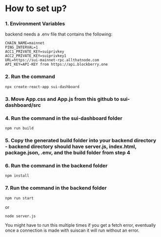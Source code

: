 # How to set up?

### 1. Environment Variables
backend needs a .env file that contains the following:

```
CHAIN_NAME=mainnet
PING_INTERVAL=1
ACC1_PRIVATE_KEY=suiprivkey
ACC2_PRIVATE_KEY=suiprivkey1
URL=https://sui-mainnet-rpc.allthatnode.com
API_KEY=API-KEY from https://api.blockberry.one
```

### 2. Run the command

```
npx create-react-app sui-dashboard
```

### 3. Move App.css and App.js from this github to sui-dashboard/src

### 4. Run the command in the sui-dashboard folder

```
npm run build
```



### 5. Copy the generated build folder into your backend directory - backend directory should have server.js, index.html, package.json, .env, and the build folder from step 4


### 6. Run the command in the backend folder

```
npm install
```

### 7. Run the command in the backend folder

```
npm run start
```
or 
```
node server.js
```

You might have to run this multiple times if you get a fetch error, eventually once a connection is made with suiscan it will run without an error.
